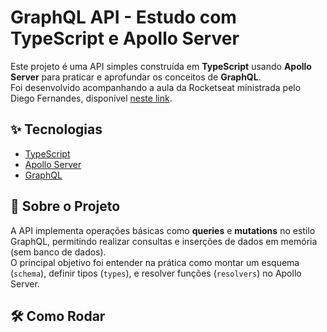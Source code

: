 # GraphQL API - Estudo com TypeScript e Apollo Server

Este projeto é uma API simples construída em **TypeScript** usando **Apollo Server** para praticar e aprofundar os conceitos de **GraphQL**.  
Foi desenvolvido acompanhando a aula da Rocketseat ministrada pelo Diego Fernandes, disponível [neste link](https://youtu.be/1dz48pReq_c?si=PzTKSo_v--0ub-CI).

## ✨ Tecnologias

- [TypeScript](https://www.typescriptlang.org/)
- [Apollo Server](https://www.apollographql.com/docs/apollo-server/)
- [GraphQL](https://graphql.org/)

## 🚀 Sobre o Projeto

A API implementa operações básicas como **queries** e **mutations** no estilo GraphQL, permitindo realizar consultas e inserções de dados em memória (sem banco de dados).  
O principal objetivo foi entender na prática como montar um esquema (`schema`), definir tipos (`types`), e resolver funções (`resolvers`) no Apollo Server.

## 🛠 Como Rodar


